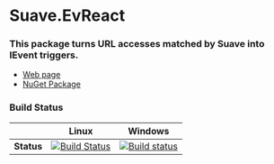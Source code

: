 # Suave.EvReact

### This package turns URL accesses matched by Suave into IEvent triggers.
- [Web page](https://unipi-itc.github.io/Suave.EvReact/)
- [NuGet Package](https://www.nuget.org/packages/Suave.EvReact)

### Build Status
|         |Linux|Windows|
|--------:|:---:|:-----:|
|**Status**|[![Build Status](https://travis-ci.org/unipi-itc/Suave.EvReact.svg?branch=master)](https://travis-ci.org/unipi-itc/Suave.EvReact)|[![Build status](https://ci.appveyor.com/api/projects/status/6rld3ith35g3c9uj?branch=master&svg=true)](https://ci.appveyor.com/project/ranma42/suave-evreact)|

